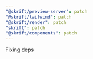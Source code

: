 ```yaml
---
"@skrift/preview-server": patch
"@skrift/tailwind": patch
"@skrift/render": patch
"skrift": patch
"@skrift/components": patch
---
```


Fixing deps
